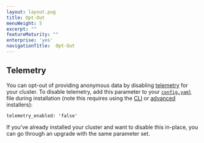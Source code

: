 ```yaml
---
layout: layout.pug
title: Opt-Out
menuWeight: 5
excerpt: ""
featureMaturity: ""
enterprise: 'yes'
navigationTitle:  Opt-Out
---
```






## Telemetry

You can opt-out of providing anonymous data by disabling [telemetry][4] for your cluster. To disable telemetry, add this parameter to your [`config.yaml`][1] file during installation (note this requires using the [CLI][2] or [advanced][3] installers):

`telemetry_enabled: 'false'`

If you’ve already installed your cluster and want to disable this in-place, you can go through an upgrade with the same parameter set.

 [1]: /1.8/administration/installing/custom/configuration-parameters/
 [2]: /1.8/administration/installing/custom/cli/
 [3]: /1.8/administration/installing/custom/advanced/
 [4]: /1.8/administration/telemetry/
